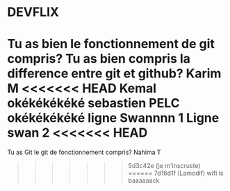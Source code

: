 # DEVFLIX

Tu as bien le fonctionnement de git compris?
Tu as bien compris la difference entre git et github?
Karim M
<<<<<<< HEAD
Kemal
okékékékéké
sebastien PELC
okékékékéké
ligne Swannnn 1
Ligne swan 2
<<<<<<< HEAD
=======
Tu as Git le git de fonctionnement compris?
Nahima T
>>>>>>> 5d3c42e (je m'inscruste)
======
>>>>>>> 7d16d1f (Lamodif)
wifi is baaaaaack

